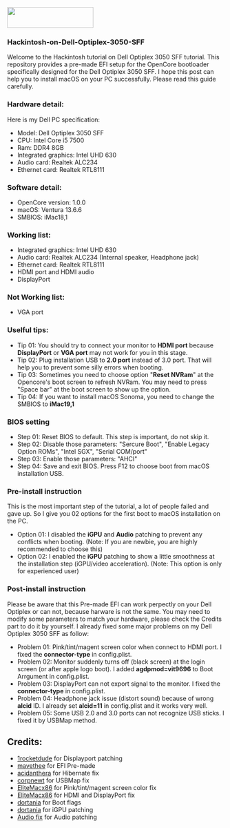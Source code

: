 <img src="https://github.com/acidanthera/OpenCorePkg/blob/master/Docs/Logos/OpenCore_with_text_Small.png" width="200" height="48"/>

### Hackintosh-on-Dell-Optiplex-3050-SFF
Welcome to the Hackintosh tutorial on Dell Optiplex 3050 SFF tutorial. This repository provides a pre-made EFI setup for the OpenCore bootloader specifically designed for the Dell Optiplex 3050 SFF.
I hope this post can help you to install macOS on your PC successfully. Please read this guide carefully.
### Hardware detail:
Here is my Dell PC specification:
- Model: Dell Optiplex 3050 SFF
- CPU: Intel Core i5 7500
- Ram: DDR4 8GB
- Integrated graphics: Intel UHD 630
- Audio card: Realtek ALC234
- Ethernet card: Realtek RTL8111
### Software detail:
- OpenCore version: 1.0.0
- macOS: Ventura 13.6.6
- SMBIOS: iMac18,1
### Working list:
- Integrated graphics: Intel UHD 630
- Audio card: Realtek ALC234 (Internal speaker, Headphone jack)
- Ethernet card: Realtek RTL8111
- HDMI port and HDMI audio
- DisplayPort
### Not Working list:
- VGA port
### Uselful tips:
- Tip 01: You should try to connect your monitor to **HDMI port** because **DisplayPort** or **VGA port** may not work for you in this stage.
- Tip 02: Plug installation USB to **2.0 port** instead of 3.0 port. That will help you to prevent some silly errors when booting.
- Tip 03: Sometimes you need to choose option "**Reset NVRam**" at the Opencore's boot screen to refresh NVRam. You may need to press "Space bar" at the boot screen to show up the option.
- Tip 04: If you want to install macOS Sonoma, you need to change the SMBIOS to **iMac19,1**
### BIOS setting
- Step 01: Reset BIOS to default. This step is important, do not skip it.
- Step 02: Disable those parameters: "Sercure Boot", "Enable Legacy Option ROMs", "Intel SGX", "Serial COM/port"
- Step 03: Enable those parameters: "AHCI"
- Step 04: Save and exit BIOS. Press F12 to choose boot from macOS installation USB.
### Pre-install instruction
This is the most important step of the tutorial, a lot of people failed and gave up. So I give you 02 options for the first boot to macOS installation on the PC.
- Option 01: I disabled the **iGPU** and **Audio** patching to prevent any conflicts when booting. (Note: If you are newbie, you are highly recommended to choose this)
- Option 02: I enabled the **iGPU** patching to show a little smoothness at the installation step (iGPU/video acceleration). (Note: This option is only for experienced user)
### Post-install instruction
Please be aware that this Pre-made EFI can work perpectly on your Dell Optiplex or can not, because harware is not the same. You may need to modify some parameters to match your hardware, please check the Credits part to do it by yourself.
I already fixed some major problems on my Dell Optiplex 3050 SFF as follow:
- Problem 01: Pink/tint/magent screen color when connect to HDMI port. I fixed the **connector-type** in config.plist.
- Problem 02: Monitor suddenly turns off (black screen) at the login screen (or after apple logo boot). I added **agdpmod=vit9696** to Boot Arrgument in config.plist.
- Problem 03: DisplayPort can not export signal to the monitor. I fixed the **connector-type** in config.plist.
- Problem 04: Headphone jack issue (distort sound) because of wrong **alcid** ID. I already set **alcid=11** in config.plist and it works very well.
- Problem 05: Some USB 2.0 and 3.0 ports can not recognize USB sticks. I fixed it by USBMap method.
## Credits:
- [1rocketdude](https://github.com/1rocketdude/Optiplex_3050_SFF) for Displayport patching
- [mavethee](https://github.com/mavethee/Hackintosh-OpenCore-EFI-DELL-Optiplex-3050) for EFI Pre-made
- [acidanthera](https://github.com/acidanthera/HibernationFixup) for Hibernate fix
- [corpnewt](https://github.com/corpnewt/USBMap) for USBMap fix
- [EliteMacx86](https://elitemacx86.com/threads/how-to-fix-pink-screen-on-intel-hd-and-uhd-graphics-on-macos-sierra-and-later-on-desktops-clover-opencore.434/) for Pink/tint/magent screen color fix
- [EliteMacx86](https://elitemacx86.com/threads/how-to-enable-intel-hd-and-uhd-graphics-on-macos-intel-framebuffer-patching-guide.931/) for HDMI and DisplayPort fix
- [dortania](https://dortania.github.io/GPU-Buyers-Guide/misc/bootflag.html) for Boot flags
- [dortania](https://dortania.github.io/OpenCore-Post-Install/gpu-patching/intel-patching/) for iGPU patching
- [Audio fix](https://dortania.github.io/OpenCore-Post-Install/universal/audio.html) for Audio patching
